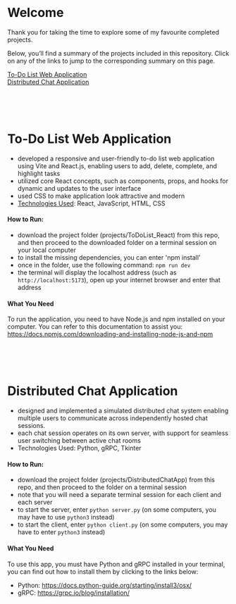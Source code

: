 <br>
 
# Welcome
Thank you for taking the time to explore some of my favourite completed projects.  
  
Below, you’ll find a summary of the projects included in this repository. Click on any of the links to jump to the corresponding summary on this page. 

[To-Do List Web Application](#to-do-list-web-application)  
[Distributed Chat Application](#distributed-chat-application)


<br>
<br>
<br>   


# To-Do List Web Application
- developed a responsive and user-friendly to-do list web application using Vite and React.js, enabling users to add, delete, complete, and highlight tasks
- utilized core React concepts, such as components, props, and hooks for dynamic and updates to the user interface
- used CSS to make application look attractive and modern
- <u>Technologies Used</u>: React, JavaScript, HTML, CSS

#### How to Run:
- download the project folder (projects/ToDoList_React) from this repo, and then proceed to the downloaded folder on a terminal session on your local computer
- to install the missing dependencies, you can enter 'npm install'
- once in the folder, use the following command: `npm run dev`
- the terminal will display the localhost address (such as `http://localhost:5173`), open up your internet browser and enter that address

#### What You Need
To run the application, you need to have Node.js and npm installed on your computer. You can refer to this documentation to assist you: https://docs.npmjs.com/downloading-and-installing-node-js-and-npm

    
<br>
<br>
<br>    
  
  


# Distributed Chat Application
- designed and implemented a simulated distributed chat system enabling multiple users to communicate across independently hosted chat sessions.
- each chat session operates on its own server, with support for seamless user switching between active chat rooms
- Technologies Used: Python, gRPC, Tkinter

#### How to Run:
- download the project folder (projects/DistributedChatApp) from this repo, and then proceed to the folder on a terminal session
- note that you will need a separate terminal session for each client and each server
- to start the server, enter `python server.py` (on some computers, you may have to use `python3` instead)
- to start the client, enter `python client.py` (on some computers, you may have to enter `python3` instead)

#### What You Need
To use this app, you must have Python and gRPC installed in your terminal, you can find out how to install them by clicking to the links below:  
- Python: https://docs.python-guide.org/starting/install3/osx/  
- gRPC: https://grpc.io/blog/installation/  




